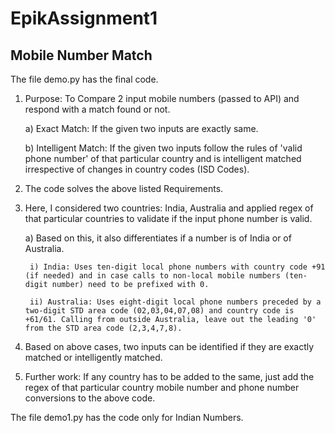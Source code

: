 # EpikAssignment1
## Mobile Number Match

The file demo.py has the final code.
1) Purpose: To Compare 2 input mobile numbers (passed to API) and respond with a match found or not.

	a) Exact Match: If the given two inputs are exactly same.
	
	b) Intelligent Match: If the given two inputs follow the rules of 'valid phone number' of that particular country and is intelligent matched irrespective of changes in country codes (ISD Codes).
2) The code solves the above listed Requirements.
3) Here, I considered two countries: India, Australia and applied regex of that particular countries to validate if the input phone number is valid.

	a) Based on this, it also differentiates if a number is of India or of Australia.
	
		i) India: Uses ten-digit local phone numbers with country code +91 (if needed) and in case calls to non-local mobile numbers (ten-digit number) need to be prefixed with 0.
		
		ii) Australia: Uses eight-digit local phone numbers preceded by a two-digit STD area code (02,03,04,07,08) and country code is +61/61. Calling from outside Australia, leave out the leading '0' from the STD area code (2,3,4,7,8).
4) Based on above cases, two inputs can be identified if they are exactly matched or intelligently matched.
5) Further work: If any country has to be added to the same, just add the regex of that particular country mobile number and phone number conversions to the above code.

The file demo1.py has the code only for Indian Numbers.

